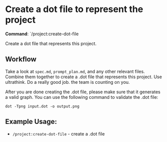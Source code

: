 # Create a dot file to represent the project

**Command**: `/project:create-dot-file

Create a dot file that represents this project.

## Workflow

Take a look at `spec.md`, `prompt_plan.md`, and any other relevant files. Combine them together to create a .dot file that represents this project. Use ultrathink. Do a really good job. the team is counting on you.

After you are done creating the .dot file, please make sure that it generates a valid graph. You can use the following command to validate the .dot file:

```
dot -Tpng input.dot -o output.png
```

## Example Usage:

- `/project:create-dot-file` - create a .dot file
